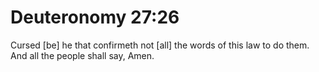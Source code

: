 # Deuteronomy 27:26

Cursed [be] he that confirmeth not [all] the words of this law to do them. And all the people shall say, Amen.